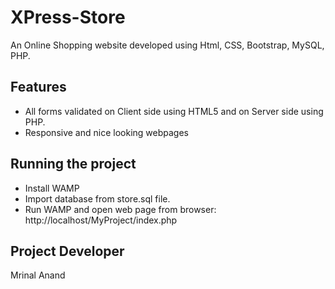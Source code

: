 # XPress-Store

An Online Shopping website developed using Html, CSS, Bootstrap, MySQL, PHP.<br>


Features
--------

* All forms validated on Client side using HTML5 and on Server side using PHP.
* Responsive and nice looking webpages 

Running the project 
-------------------

* Install WAMP
* Import database from store.sql file.
* Run WAMP and open web page from browser: http://localhost/MyProject/index.php

Project Developer
----------------
Mrinal Anand
